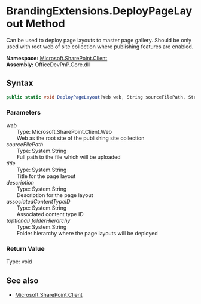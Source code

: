 # BrandingExtensions.DeployPageLayout Method  
 Can be used to deploy page layouts to master page gallery. <remarks>Should be only used with root web of site collection where publishing features are enabled.</remarks>  

**Namespace:** [Microsoft.SharePoint.Client](Microsoft.SharePoint.Client.md)  
**Assembly:** OfficeDevPnP.Core.dll  
## Syntax
```C#
public static void DeployPageLayout(Web web, String sourceFilePath, String title, String description, String associatedContentTypeID, String folderHierarchy)
```
### Parameters
*web*  
&emsp;&emsp;Type: Microsoft.SharePoint.Client.Web  
&emsp;&emsp;Web as the root site of the publishing site collection  
*sourceFilePath*  
&emsp;&emsp;Type: System.String  
&emsp;&emsp;Full path to the file which will be uploaded  
*title*  
&emsp;&emsp;Type: System.String  
&emsp;&emsp;Title for the page layout  
*description*  
&emsp;&emsp;Type: System.String  
&emsp;&emsp;Description for the page layout  
*associatedContentTypeID*  
&emsp;&emsp;Type: System.String  
&emsp;&emsp;Associated content type ID  
*(optional) folderHierarchy*  
&emsp;&emsp;Type: System.String  
&emsp;&emsp;Folder hierarchy where the page layouts will be deployed  
### Return Value
Type: void  

## See also
- [Microsoft.SharePoint.Client](Microsoft.SharePoint.Client.md)
